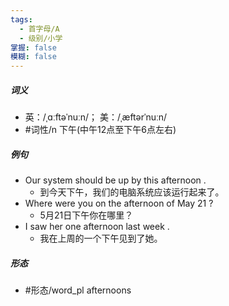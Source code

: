 ```yaml
---
tags:
  - 首字母/A
  - 级别/小学
掌握: false
模糊: false
---
```

##### 词义
- 英：/ˌɑːftəˈnuːn/； 美：/ˌæftərˈnuːn/
- #词性/n  下午(中午12点至下午6点左右)
##### 例句
- Our system should be up by this afternoon .
	- 到今天下午，我们的电脑系统应该运行起来了。
- Where were you on the afternoon of May 21 ?
	- 5月21日下午你在哪里？
- I saw her one afternoon last week .
	- 我在上周的一个下午见到了她。
##### 形态
- #形态/word_pl afternoons
